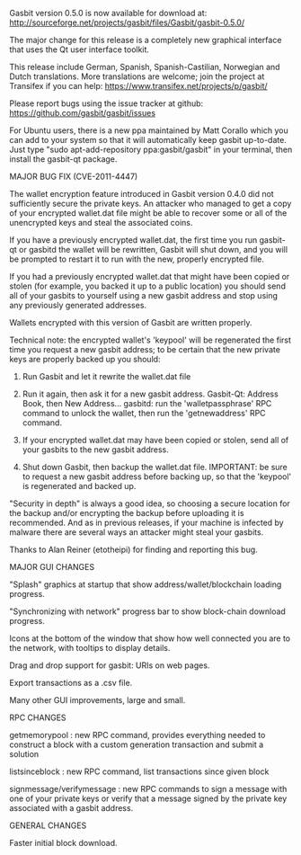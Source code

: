 Gasbit version 0.5.0 is now available for download at:
http://sourceforge.net/projects/gasbit/files/Gasbit/gasbit-0.5.0/

The major change for this release is a completely new graphical interface that uses the Qt user interface toolkit.

This release include German, Spanish, Spanish-Castilian, Norwegian and Dutch translations. More translations are welcome; join the project at Transifex if you can help:
https://www.transifex.net/projects/p/gasbit/

Please report bugs using the issue tracker at github:
https://github.com/gasbit/gasbit/issues

For Ubuntu users, there is a new ppa maintained by Matt Corallo which you can add to your system so that it will automatically keep gasbit up-to-date.  Just type "sudo apt-add-repository ppa:gasbit/gasbit" in your terminal, then install the gasbit-qt package.

MAJOR BUG FIX  (CVE-2011-4447)

The wallet encryption feature introduced in Gasbit version 0.4.0 did not sufficiently secure the private keys. An attacker who
managed to get a copy of your encrypted wallet.dat file might be able to recover some or all of the unencrypted keys and steal the
associated coins.

If you have a previously encrypted wallet.dat, the first time you run gasbit-qt or gasbitd the wallet will be rewritten, Gasbit will
shut down, and you will be prompted to restart it to run with the new, properly encrypted file.

If you had a previously encrypted wallet.dat that might have been copied or stolen (for example, you backed it up to a public
location) you should send all of your gasbits to yourself using a new gasbit address and stop using any previously generated addresses.

Wallets encrypted with this version of Gasbit are written properly.

Technical note: the encrypted wallet's 'keypool' will be regenerated the first time you request a new gasbit address; to be certain that the
new private keys are properly backed up you should:

1. Run Gasbit and let it rewrite the wallet.dat file

2. Run it again, then ask it for a new gasbit address.
Gasbit-Qt: Address Book, then New Address...
gasbitd: run the 'walletpassphrase' RPC command to unlock the wallet,  then run the 'getnewaddress' RPC command.

3. If your encrypted wallet.dat may have been copied or stolen, send  all of your gasbits to the new gasbit address.

4. Shut down Gasbit, then backup the wallet.dat file.
IMPORTANT: be sure to request a new gasbit address before backing up, so that the 'keypool' is regenerated and backed up.

"Security in depth" is always a good idea, so choosing a secure location for the backup and/or encrypting the backup before uploading it is recommended. And as in previous releases, if your machine is infected by malware there are several ways an attacker might steal your gasbits.

Thanks to Alan Reiner (etotheipi) for finding and reporting this bug.

MAJOR GUI CHANGES

"Splash" graphics at startup that show address/wallet/blockchain loading progress.

"Synchronizing with network" progress bar to show block-chain download progress.

Icons at the bottom of the window that show how well connected you are to the network, with tooltips to display details.

Drag and drop support for gasbit: URIs on web pages.

Export transactions as a .csv file.

Many other GUI improvements, large and small.

RPC CHANGES

getmemorypool : new RPC command, provides everything needed to construct a block with a custom generation transaction and submit a solution

listsinceblock : new RPC command, list transactions since given block

signmessage/verifymessage : new RPC commands to sign a message with one of your private keys or verify that a message signed by the private key associated with a gasbit address.

GENERAL CHANGES

Faster initial block download.
